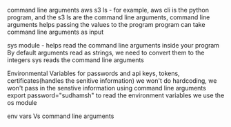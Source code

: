 command line arguments
aws s3 ls - for example, aws cli is the python program, and the s3 ls are the command line arguments, command line arguments helps passing the values to the program
program can take command line arguments as input

sys module - helps read the command line arguments inside your program
By default arguments read as strings, we need to convert them to the integers
sys reads the command line arguments

Environmental Variables
for passwords and api keys, tokens, certificates(handles the senitive information)
we won't do hardcoding, we won't pass in the senstive information using command line arguments
export password="sudhamsh"
to read the environment variables we use the os module

env vars Vs command line arguments

